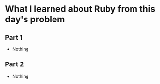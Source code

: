 # What I learned about Ruby from this day's problem
    
## Part 1
- Nothing    

## Part 2
- Nothing    